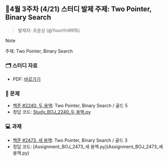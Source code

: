 ## 🚀4월 3주차 (4/21) 스터디 발제 주제: Two Pointer, Binary Search
> 발제자: 조윤상 (@YoonYn9915)

> [!NOTE]
> 주제: Two Pointer, Binary Search

### 🗂️ 스터디 자료
- PDF: [바로가기
](Study_BOJ_2240.pdf)

### 📖 문제
- [백준 #2240. 두 용액](https://www.acmicpc.net/problem/2240): Two Pointer, Binary Search / 골드 5
- 정답 코드: [Study_BOJ_2240_두 용액.py](Study_BOJ_1759_암호만들기.py)

### 💻 과제
- [백준 #2473. 세 용액](https://www.acmicpc.net/problem/2473): Two Pointer, Binary Search / 골드 3
- 정답 코드: [Assignment_BOJ_2473_세 용액.py](Assignment_BOJ_2473_세 용액.py)

